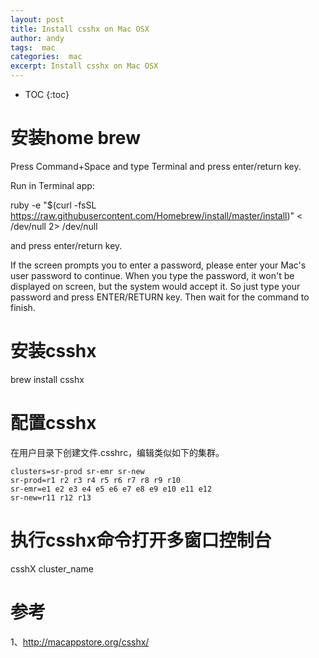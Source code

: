 ```yaml
---
layout: post
title: Install csshx on Mac OSX
author: andy
tags:  mac
categories:  mac
excerpt: Install csshx on Mac OSX
---
```


* TOC
{:toc}

# 安装home brew
Press Command+Space and type Terminal and press enter/return key.

Run in Terminal app:

ruby -e "$(curl -fsSL https://raw.githubusercontent.com/Homebrew/install/master/install)" < /dev/null 2> /dev/null

and press enter/return key. 

If the screen prompts you to enter a password, please enter your Mac's user password to continue. When you type the password, it won't be displayed on screen, but the system would accept it. So just type your password and press ENTER/RETURN key. Then wait for the command to finish.

# 安装csshx
brew install csshx

# 配置csshx
在用户目录下创建文件.csshrc，编辑类似如下的集群。

    clusters=sr-prod sr-emr sr-new
    sr-prod=r1 r2 r3 r4 r5 r6 r7 r8 r9 r10
    sr-emr=e1 e2 e3 e4 e5 e6 e7 e8 e9 e10 e11 e12
    sr-new=r11 r12 r13

# 执行csshx命令打开多窗口控制台
csshX cluster_name

# 参考
1、http://macappstore.org/csshx/

